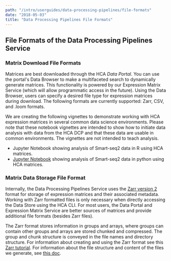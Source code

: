 ```yaml
---
path: "/intro/userguides/data-processing-pipelines/file-formats"
date: "2018-05-03"
title: "Data Processing Pipelines File Formats"
---
```


## File Formats of the Data Processing Pipelines Service

### Matrix Download File Formats

Matrices are best downloaded through the HCA *Data Portal*. You can use the portal's Data Browser to make a multifaceted search to dynamically generate matrices. This functionality is powered by our Expression Matrix Service (which will allow programmatic access in the future). Using the Data Browser, users can specify a desired file type for expression matrices during download. The following formats are currently supported: Zarr, CSV, and .loom formats.

We are creating the following vignettes to demonstrate working with HCA expression matrices in several common data science environments. Please note that these notebook vignettes are intended to show how to initiate data analysis with data from the HCA DCP and that these data are usable in common environments. The vignettes are not intended to teach analysis.

* Jupyter Notebook showing analysis of Smart-seq2 data in R using HCA matrices.
* [Jupyter Notebook](https://github.com/HumanCellAtlas/data-consumer-vignettes/blob/master/tasks/Download%20Expression%20Matrix%20for%20Scanpy/Download%20SmartSeq2%20Expression%20Matrix%20as%20Input%20to%20Scanpy.ipynb) showing analysis of Smart-seq2 data in python using HCA matrices.




### Matrix Data Storage File Format

Internally, the Data Processing Pipelines Service uses the [Zarr version 2](https://zarr.readthedocs.io/en/stable/spec/v2.html) format for storage of expression matrices and their associated metadata. Working with Zarr formatted files is only necessary when directly accessing the Data Store using the HCA CLI. For most users, the Data Portal and Expression Matrix Service are better sources of matrices and provide additional file formats (besides Zarr files). 

The Zarr format stores information in groups and arrays, where groups can contain other groups and arrays are stored chunked and compressed. The group and chunk structure is conveyed in the file names and directory structure. For information about creating and using the Zarr format see this [Zarr tutorial](https://zarr.readthedocs.io/en/stable/tutorial.html#). For information about the file structure and content of the files we generate, see [this doc](https://github.com/HumanCellAtlas/skylab/blob/6aa3a97800aab23c18cd746800b9e4073e53e810/docs/matrix_format_spec.md).


